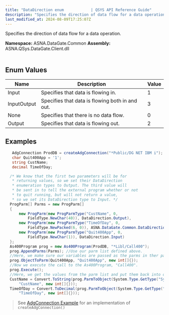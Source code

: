 ```yaml
---
title: "DataDirection enum            | QSYS API Reference Guide"
description: "Specifies the direction of data flow for a data operation. "
last_modified_at: 2024-08-09T17:25:07Z
---
```


Specifies the direction of data flow for a data operation.

**Namespace:** ASNA.DataGate.Common
**Assembly:** ASNA.QSys.DataGate.Client.dll
<br>
<br>

## Enum Values

| Name | Description | Value
| --- | --- | --- 
| Input | Specifies that data is flowing in. | 1 |
| InputOutput | Specifies that data is flowing both in and out. | 3 |
| None | Specifies that there is no data flow. | 0 |
| Output | Specifies that data is flowing out. | 2 |

## Examples

```cs
   AdgConnection ProdDB = createAdgConnection("*Public/DG NET IBM i");
   char Quit400App = '1';
   string CustName;
   decimal TimeOfDay;

  /* We know that the first two parameters will be for
   * returning values, so we set their DataDirection
   * enumeration types to Output. The third value will
   * be sent in to tell the external program whether or not
   * to quit running, but will not return a value,
   * so we set its DataDirection type to Input. */
  ProgParm[] Parms = new ProgParm[]
  {
      new ProgParm(new ProgParmType("CustName", 0, 
          FieldType.NewChar(40)), DataDirection.Output),
      new ProgParm(new ProgParmType("TimeOfDay", 0, 
          FieldType.NewPacked(6, 0)), ASNA.DataGate.Common.DataDirection.Output),
      new ProgParm(new ProgParmType("Quit400App", 0, 
          FieldType.NewChar(1)), DataDirection.Input)
  };
  As400Program prog = new As400Program(ProdDB, "*Libl/Call400");
  prog.AppendParms(Parms); //Use our parm list defined above.
  //Here, we make sure our variables are passed as the parms in ther parm list.
  prog.ObjectToParm(Quit400App, "Quit400App", new int[]{});
  //Now we execute the call to the As400Program, "Call400".
  prog.Execute();
  //Here, we get the values from the parm list and put them back into our variables.
  CustName = Convert.ToString(prog.ParmToObject(System.Type.GetType("System.String"), 
      "CustName", new int[]{}));
  TimeOfDay = Convert.ToDecimal(prog.ParmToObject(System.Type.GetType("System.Decimal"), 
      "TimeOfDay", new int[]{}));
```

> See [AdgConnection Example](/reference/datagate/datagate-client/adg-connection.html#create-an-adgconnection) for an implementation of `createAdgConnection()`
